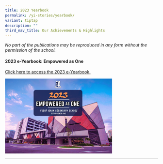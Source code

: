 ```yaml
---
title: 2023 Yearbook
permalink: /yi-stories/yearbook/
variant: tiptap
description: ""
third_nav_title: Our Achievements & Highlights
---
```

<p><em>No part of the publications may be reproduced in any form without the permission of the school.</em></p><h4><strong>2023 e-Yearbook: Empowered as One</strong></h4><p><a href="https://go.gov.sg/yiss2023yearbook" rel="noopener noreferrer nofollow" target="_blank">Click here to access the 2023 e-Yearbook.</a></p><div class="isomer-image-wrapper"><img style="width: 70%;" height="auto" width="100%" alt="2023 e-yearbook" src="/images/YISS_Yearbook_2023__final_.png"></div><hr><p></p>